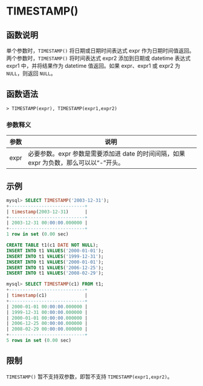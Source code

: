 # **TIMESTAMP()**

## **函数说明**

单个参数时，`TIMESTAMP()` 将日期或日期时间表达式 expr 作为日期时间值返回。两个参数时，`TIMESTAMP()` 将时间表达式 expr2 添加到日期或 datetime 表达式 expr1 中，并将结果作为 datetime 值返回。如果 expr、expr1 或 expr2 为 `NULL`，则返回 `NULL`。

## **函数语法**

```
> TIMESTAMP(expr), TIMESTAMP(expr1,expr2)
```

### **参数释义**

|  参数   | 说明 |
|  ----  | ----  |
| expr  | 必要参数。expr 参数是需要添加进 date 的时间间隔，如果 expr 为负数，那么可以以“-”开头。 |

## **示例**

```sql
mysql> SELECT TIMESTAMP('2003-12-31');
+----------------------------+
| timestamp(2003-12-31)      |
+----------------------------+
| 2003-12-31 00:00:00.000000 |
+----------------------------+
1 row in set (0.00 sec)
```

```sql
CREATE TABLE t1(c1 DATE NOT NULL);
INSERT INTO t1 VALUES('2000-01-01');
INSERT INTO t1 VALUES('1999-12-31');
INSERT INTO t1 VALUES('2000-01-01');
INSERT INTO t1 VALUES('2006-12-25');
INSERT INTO t1 VALUES('2008-02-29');

mysql> SELECT TIMESTAMP(c1) FROM t1;
+----------------------------+
| timestamp(c1)              |
+----------------------------+
| 2000-01-01 00:00:00.000000 |
| 1999-12-31 00:00:00.000000 |
| 2000-01-01 00:00:00.000000 |
| 2006-12-25 00:00:00.000000 |
| 2008-02-29 00:00:00.000000 |
+----------------------------+
5 rows in set (0.00 sec)
```

## **限制**

`TIMESTAMP()` 暂不支持双参数，即暂不支持 `TIMESTAMP(expr1,expr2)`。

